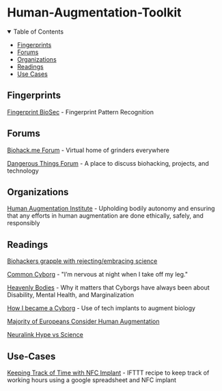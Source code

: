 # Human-Augmentation-Toolkit

<a name="top"></a>

<details open>
<summary>Table of Contents</summary>

- [Fingerprints](#fingerprints)
- [Forums](#forums)
- [Organizations](#organizations)
- [Readings](#readings)
- [Use Cases](#use-cases)

## Fingerprints
[Fingerprint BioSec](https://github.com/ANG13T/fingerprint-biosec) - Fingerprint Pattern Recognition

## Forums
[Biohack.me Forum](https://forum.biohack.me/) - Virtual home of grinders everywhere

[Dangerous Things Forum](https://forum.dangerousthings.com/) - A place to discuss biohacking, projects, and technology

## Organizations
[Human Augmentation Institute](https://www.humanaug.org/) - Upholding bodily autonomy and ensuring that any efforts in human augmentation are done ethically, safely, and responsibly

## Readings

[Biohackers grapple with rejecting/embracing science](https://www.statnews.com/2019/09/01/biohacker-conference-las-vegas/?utm_content=buffer36ec1&utm_medium=social&utm_source=facebook&utm_campaign=facebook_organic) 

[Common Cyborg](https://granta.com/common-cyborg/) - "I’m nervous at night when I take off my leg."

[Heavenly Bodies](https://afutureworththinkingabout.com/?p=5396) - Why it matters that Cyborgs have always been about Disability, Mental Health, and Marginalization

[How I became a Cyborg](https://www-marketwatch-com.cdn.ampproject.org/v/s/www.marketwatch.com/amp/story/i-joined-an-underground-medical-movement-but-had-to-become-a-cyborg-to-do-it-2016-11-15?amp_js_v=a3&amp_gsa=1&usqp=mq331AQFKAGwASA%3D#aoh=15939749175777&referrer=https%3A%2F%2Fwww.google.com&amp_tf=From%20%251%24s&ampshare=https%3A%2F%2Fwww.marketwatch.com%2Fstory%2Fi-joined-an-underground-medical-movement-but-had-to-become-a-cyborg-to-do-it-2016-11-15) - Use of tech implants to augment biology

[Majority of Europeans Consider Human Augmentation](https://thenextweb.com/news/majority-of-europeans-would-consider-human-augmentation-study-finds) 

[Neuralink Hype vs Science](https://singularityhub.com/2020/09/01/neuralinks-new-brain-implant-the-hype-vs-the-science/) 

## Use-Cases

[Keeping Track of Time with NFC Implant](https://djanes.xyz/how-i-keep-track-of-time-with-my-nfc-implant/) - IFTTT recipe to keep track of  working hours using a google spreadsheet and NFC implant